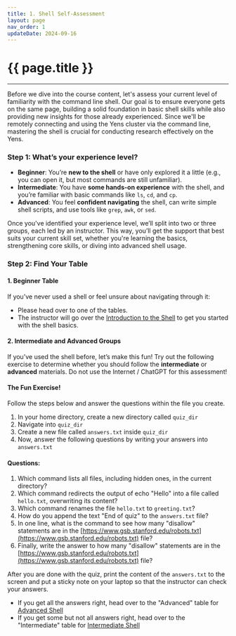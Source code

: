 ```yaml
---
title: 1. Shell Self-Assessment 
layout: page
nav_order: 1
updateDate: 2024-09-16
---
```


# {{ page.title }}
---

Before we dive into the course content, let's assess your current level of familiarity with the command line shell. Our goal is to ensure everyone gets on the same page, building a solid foundation in basic shell skills while also providing new insights for those already experienced. Since we'll be remotely connecting and using the Yens cluster via the command line, mastering the shell is crucial for conducting research effectively on the Yens. 


### Step 1: What’s your experience level?

- **Beginner**: You’re **new to the shell** or have only explored it a little (e.g., you can open it, but most commands are still unfamiliar).
- **Intermediate**: You have **some hands-on experience** with the shell, and you’re familiar with basic commands like `ls`, `cd`, and `cp`.
- **Advanced**: You feel **confident navigating** the shell, can write simple shell scripts, and use tools like `grep`, `awk`, or `sed`.

Once you've identified your experience level, we’ll split into two or three groups, each led by an instructor. This way, you’ll get the support that best suits your current skill set, whether you're learning the basics, strengthening core skills, or diving into advanced shell usage.

### Step 2: Find Your Table

#### 1. **Beginner Table**
If you’ve never used a shell or feel unsure about navigating through it:
- Please head over to one of the tables. 
- The instructor will go over the [Introduction to the Shell](beginner_shell/1_introduction.md) to get you started with the shell basics.

#### 2. **Intermediate and Advanced Groups**
If you’ve used the shell before, let’s make this fun! Try out the following exercise to determine whether you should follow the **intermediate** or **advanced** materials. Do not use the Internet / ChatGPT for this assessment!

#### The Fun Exercise!

Follow the steps below and answer the questions within the file you create.

1. In your home directory, create a new directory called `quiz_dir`
2. Navigate into `quiz_dir`
3. Create a new file called `answers.txt` inside `quiz_dir`
4. Now, answer the following questions by writing your answers into `answers.txt`


#### Questions:

1. Which command lists all files, including hidden ones, in the current directory?
2. Which command redirects the output of echo "Hello" into a file called `hello.txt`, overwriting its content?
3. Which command renames the file `hello.txt` to `greeting.txt`?
4. How do you append the text "End of quiz" to the `answers.txt` file?
5. In one line, what is the command to see how many "disallow" statements are in the [https://www.gsb.stanford.edu/robots.txt](https://www.gsb.stanford.edu/robots.txt) file?
6. Finally, write the answer to how many "disallow" statements are in the [https://www.gsb.stanford.edu/robots.txt](https://www.gsb.stanford.edu/robots.txt) file? 


After you are done with the quiz, print the content of the `answers.txt` to the screen and put a sticky note on your laptop so that the instructor can check your answers. 

- If you get all the answers right, head over to the "Advanced" table for [Advanced Shell](advanced_shell/advanced_shell.md) 
- If you get some but not all answers right, head over to the "Intermediate" table for [Intermediate Shell](intermediate_shell/intermediate_shell.md) 
